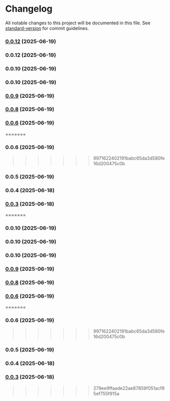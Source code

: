 # Changelog

All notable changes to this project will be documented in this file. See [standard-version](https://github.com/conventional-changelog/standard-version) for commit guidelines.

### [0.0.12](https://github.com/sayantanmandal1/function-dependency-warner/compare/v0.0.10...v0.0.12) (2025-06-19)

### 0.0.12 (2025-06-19)

### 0.0.10 (2025-06-19)

### 0.0.10 (2025-06-19)

### [0.0.9](https://github.com/sayantanmandal1/function-dependency-warner/compare/v0.0.8...v0.0.9) (2025-06-19)

### [0.0.8](https://github.com/sayantanmandal1/function-dependency-warner/compare/v0.0.7...v0.0.8) (2025-06-19)

### [0.0.6](https://github.com/sayantanmandal1/function-dependency-warner/compare/v0.0.7...v0.0.6) (2025-06-19)
=======
### 0.0.6 (2025-06-19)
>>>>>>> 9971622402191babc65da3d580fe16d200475c0b

### 0.0.5 (2025-06-19)

### 0.0.4 (2025-06-18)

### [0.0.3](https://github.com/sayantanmandal1/function-dependency-warner/compare/v0.0.2...v0.0.3) (2025-06-18)
=======
### 0.0.10 (2025-06-19)

### 0.0.10 (2025-06-19)

### 0.0.10 (2025-06-19)

### [0.0.9](https://github.com/sayantanmandal1/function-dependency-warner/compare/v0.0.8...v0.0.9) (2025-06-19)

### [0.0.8](https://github.com/sayantanmandal1/function-dependency-warner/compare/v0.0.7...v0.0.8) (2025-06-19)

### [0.0.6](https://github.com/sayantanmandal1/function-dependency-warner/compare/v0.0.7...v0.0.6) (2025-06-19)
=======
### 0.0.6 (2025-06-19)
>>>>>>> 9971622402191babc65da3d580fe16d200475c0b

### 0.0.5 (2025-06-19)

### 0.0.4 (2025-06-18)

### [0.0.3](https://github.com/sayantanmandal1/function-dependency-warner/compare/v0.0.2...v0.0.3) (2025-06-18)
>>>>>>> 279ee9ffaade22ae87859f051acf95ef755f915a
